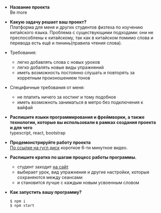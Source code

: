 - **Название проекта**  
Be more
- **Какую задачу решает ваш проект?**  
  Платформа для меня и других студентов физтеха по изучению китайского языка. Проблема с существующими подходами: они не преспособлены к китайскому, так как в китайском помимо слова и перевода есть ещё и пининь(правила чтения слова).  
- Требования:  
    - легко добавлять слова с новых уроков
    - легко добалять новые виды упражнений
    - иметь возможность постоянно слушать и повторять за корретным произношением тонов  
 - Специфичные требования от меня: 
    - не платить ничего за хостинг и тому подобное
    - иметь возможноть заниматься в метро без подключения к вайфай
    
- **Распишите языки программирования и фреймворки, а также технологии, которые вы использовали в рамках создания проекта и для чего**  
  typescript, react, bootstrap
- **Продемонстрируйте работу проекта**  
  [По ссылке на гугл диск](https://drive.google.com/file/d/1FxpdBhqM-PZRIzxfmO_i6emlShw1XoI6/view?usp=sharing) короткое 6-ти минутное видео.
- **Распишите кратко по шагам процесс работы программы.**  
  - студент заходит [на сайт](https://be-more.now.sh/)  
  - выбирает урок, вид упражнения и другие настройки, которые сохраняются между сеансами
  - и становится лучше с каждым новым усвоенным словом
- **Как запустить вашу программу?**  
    ```
    $ npm i
    $ npm start
    ```
